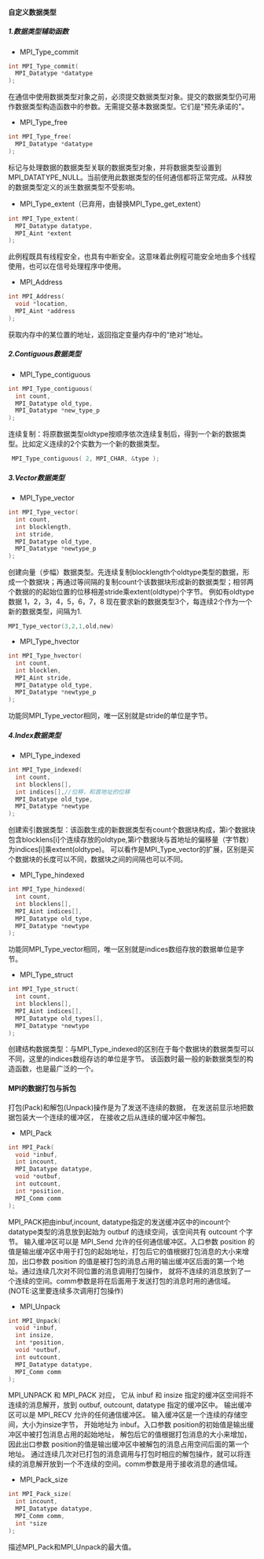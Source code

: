 #### 自定义数据类型
##### 1.数据类型辅助函数
* MPI_Type_commit
```c
int MPI_Type_commit(
  MPI_Datatype *datatype
);
```
在通信中使用数据类型对象之前，必须提交数据类型对象。提交的数据类型仍可用作数据类型构造函数中的参数。无需提交基本数据类型。它们是"预先承诺的"。
* MPI_Type_free
```c
int MPI_Type_free(
  MPI_Datatype *datatype
);
```
标记与处理数据的数据类型关联的数据类型对象，并将数据类型设置到MPI_DATATYPE_NULL。当前使用此数据类型的任何通信都将正常完成。从释放的数据类型定义的派生数据类型不受影响。
* MPI_Type_extent（已弃用，由替换MPI_Type_get_extent）
```c
int MPI_Type_extent(
  MPI_Datatype datatype,
  MPI_Aint *extent
);
```
此例程既具有线程安全，也具有中断安全。这意味着此例程可能安全地由多个线程使用，也可以在信号处理程序中使用。
* MPI_Address
```c
int MPI_Address(
  void *location,
  MPI_Aint *address
);
```
获取内存中的某位置的地址，返回指定变量内存中的“绝对”地址。
##### 2.Contiguous数据类型
* MPI_Type_contiguous
```c
int MPI_Type_contiguous(
  int count,
  MPI_Datatype old_type,
  MPI_Datatype *new_type_p
);
```
连续复制：将原数据类型oldtype按顺序依次连续复制后，得到一个新的数据类型。比如定义连续的2个实数为一个新的数据类型。
```c
 MPI_Type_contiguous( 2, MPI_CHAR, &type );
```
##### 3.Vector数据类型
* MPI_Type_vector
```c
int MPI_Type_vector(
  int count,
  int blocklength,
  int stride,
  MPI_Datatype old_type,
  MPI_Datatype *newtype_p
);
```
创建向量（步幅）数据类型。先连续复制blocklength个oldtype类型的数据，形成一个数据块；再通过等间隔的复制count个该数据块形成新的数据类型；相邻两个数据的的起始位置的位移相差stride乘extent(oldtype)个字节。
例如有oldtype数据
1，2，3，4，5，6，7，8
现在要求新的数据类型3个，每连续2个作为一个新的数据类型，间隔为1.

```c
MPI_Type_vector(3,2,1,old,new)
```
* MPI_Type_hvector
```c
int MPI_Type_hvector(
  int count,
  int blocklen,
  MPI_Aint stride,
  MPI_Datatype old_type,
  MPI_Datatype *newtype_p
);
```
功能同MPI_Type_vector相同，唯一区别就是stride的单位是字节。
##### 4.Index数据类型
* MPI_Type_indexed
```c
int MPI_Type_indexed(
  int count,
  int blocklens[],
  int indices[],//位移，和首地址的位移
  MPI_Datatype old_type,
  MPI_Datatype *newtype
);
```
创建索引数据类型：该函数生成的新数据类型有count个数据块构成，第i个数据块包含blocklens[i]个连续存放的oldtype,第i个数据块与首地址的偏移量（字节数）为indices[i]乘extent(oldtype)。
可以看作是MPI_Type_vector的扩展，区别是买个数据块的长度可以不同，数据块之间的间隔也可以不同。

* MPI_Type_hindexed
```c
int MPI_Type_hindexed(
  int count,
  int blocklens[],
  MPI_Aint indices[],
  MPI_Datatype old_type,
  MPI_Datatype *newtype
);
```
功能同MPI_Type_vector相同，唯一区别就是indices数组存放的数据单位是字节。
* MPI_Type_struct
```c
int MPI_Type_struct(
  int count,
  int blocklens[],
  MPI_Aint indices[],
  MPI_Datatype old_types[],
  MPI_Datatype *newtype
);
```
创建结构数据类型：与MPI_Type_indexed的区别在于每个数据块的数据类型可以不同，这里的indices数组存访的单位是字节。
该函数时最一般的新数据类型的构造函数，也是最广泛的一个。

####  MPI的数据打包与拆包
打包(Pack)和解包(Unpack)操作是为了发送不连续的数据， 在发送前显示地把数据包装大一个连续的缓冲区， 在接收之后从连续的缓冲区中解包。
* MPI_Pack
```c
int MPI_Pack(
  void *inbuf,
  int incount,
  MPI_Datatype datatype,
  void *outbuf,
  int outcount,
  int *position,
  MPI_Comm comm
);
```
MPI_PACK把由inbuf,incount, datatype指定的发送缓冲区中的incount个datatype类型的消息放到起始为 outbuf 的连续空间，该空间共有 outcount 个字节。 输入缓冲区可以是 MPI_Send 允许的任何通信缓冲区。入口参数 position 的值是输出缓冲区中用于打包的起始地址，打包后它的值根据打包消息的大小来增加，出口参数 position 的值是被打包的消息占用的输出缓冲区后面的第一个地址。通过连续几次对不同位置的消息调用打包操作， 就将不连续的消息放到了一个连续的空间。comm参数是将在后面用于发送打包的消息时用的通信域。 (NOTE:这里要连续多次调用打包操作)
* MPI_Unpack
```c
int MPI_Unpack(
  void *inbuf,
  int insize,
  int *position,
  void *outbuf,
  int outcount,
  MPI_Datatype datatype,
  MPI_Comm comm
);
```
MPI_UNPACK 和 MPI_PACK 对应， 它从 inbuf 和 insize 指定的缓冲区空间将不连续的消息解开，放到 outbuf, outcount, datatype 指定的缓冲区中。 输出缓冲区可以是 MPI_RECV 允许的任何通信缓冲区。 输入缓冲区是一个连续的存储空间，大小为insize字节， 开始地址为 inbuf。入口参数 position的初始值是输出缓冲区中被打包消息占用的起始地址， 解包后它的值根据打包消息的大小来增加，因此出口参数 position的值是输出缓冲区中被解包的消息占用空间后面的第一个地址。 通过连续几次对已打包的消息调用与打包时相应的解包操作，就可以将连续的消息解开放到一个不连续的空间。comm参数是用于接收消息的通信域。
* MPI_Pack_size
```c
int MPI_Pack_size(
  int incount,
  MPI_Datatype datatype,
  MPI_Comm comm,
  int *size
);
```
描述MPI_Pack和MPI_Unpack的最大值。